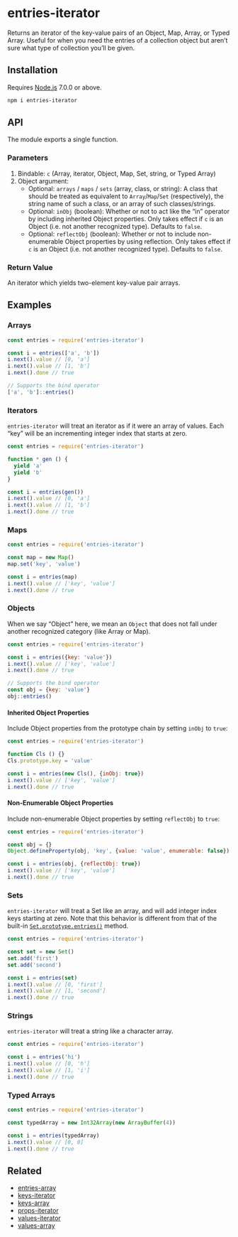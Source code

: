 # entries-iterator

Returns an iterator of the key-value pairs of an Object, Map, Array, or Typed Array. Useful for when you need the entries of a collection object but aren’t sure what type of collection you’ll be given.

## Installation

Requires [Node.js](https://nodejs.org/) 7.0.0 or above.

```bash
npm i entries-iterator
```

## API

The module exports a single function.

### Parameters

1. Bindable: `c` (Array, iterator, Object, Map, Set, string, or Typed Array)
2. Object argument:
    * Optional: `arrays` / `maps` / `sets` (array, class, or string): A class that should be treated as equivalent to `Array`/`Map`/`Set` (respectively), the string name of such a class, or an array of such classes/strings.
    * Optional: `inObj` (boolean): Whether or not to act like the “in” operator by including inherited Object properties. Only takes effect if `c` is an Object (i.e. not another recognized type). Defaults to `false`.
    * Optional: `reflectObj` (boolean): Whether or not to include non-enumerable Object properties by using reflection. Only takes effect if `c` is an Object (i.e. not another recognized type). Defaults to `false`.

### Return Value

An iterator which yields two-element key-value pair arrays.

## Examples

### Arrays

```javascript
const entries = require('entries-iterator')

const i = entries(['a', 'b'])
i.next().value // [0, 'a']
i.next().value // [1, 'b']
i.next().done // true

// Supports the bind operator
['a', 'b']::entries()
```

### Iterators

`entries-iterator` will treat an iterator as if it were an array of values. Each “key” will be an incrementing integer index that starts at zero.

```javascript
const entries = require('entries-iterator')

function * gen () {
  yield 'a'
  yield 'b'
}

const i = entries(gen())
i.next().value // [0, 'a']
i.next().value // [1, 'b']
i.next().done // true
```

### Maps

```javascript
const entries = require('entries-iterator')

const map = new Map()
map.set('key', 'value')

const i = entries(map)
i.next().value // ['key', 'value']
i.next().done // true
```

### Objects

When we say “Object” here, we mean an `Object` that does not fall under another recognized category (like Array or Map).

```javascript
const entries = require('entries-iterator')

const i = entries({key: 'value'})
i.next().value // ['key', 'value']
i.next().done // true

// Supports the bind operator
const obj = {key: 'value'}
obj::entries()
```

#### Inherited Object Properties

Include Object properties from the prototype chain by setting `inObj` to `true`:

```javascript
const entries = require('entries-iterator')

function Cls () {}
Cls.prototype.key = 'value'

const i = entries(new Cls(), {inObj: true})
i.next().value // ['key', 'value']
i.next().done // true
```

#### Non-Enumerable Object Properties

Include non-enumerable Object properties by setting `reflectObj` to `true`:

```javascript
const entries = require('entries-iterator')

const obj = {}
Object.defineProperty(obj, 'key', {value: 'value', enumerable: false})

const i = entries(obj, {reflectObj: true})
i.next().value // ['key', 'value']
i.next().done // true
```

### Sets

`entries-iterator` will treat a Set like an array, and will add integer index keys starting at zero. Note that this behavior is different from that of the built-in [`Set.prototype.entries()`](https://developer.mozilla.org/en-US/docs/Web/JavaScript/Reference/Global_Objects/Set/entries) method.

```javascript
const entries = require('entries-iterator')

const set = new Set()
set.add('first')
set.add('second')

const i = entries(set)
i.next().value // [0, 'first']
i.next().value // [1, 'second']
i.next().done // true
```

### Strings

`entries-iterator` will treat a string like a character array.

```javascript
const entries = require('entries-iterator')

const i = entries('hi')
i.next().value // [0, 'h']
i.next().value // [1, 'i']
i.next().done // true
```

### Typed Arrays

```javascript
const entries = require('entries-iterator')

const typedArray = new Int32Array(new ArrayBuffer(4))

const i = entries(typedArray)
i.next().value // [0, 0]
i.next().done // true
```

## Related

* [entries-array](https://github.com/lamansky/entries-array)
* [keys-iterator](https://github.com/lamansky/keys-iterator)
* [keys-array](https://github.com/lamansky/keys-array)
* [props-iterator](https://github.com/lamansky/props-iterator)
* [values-iterator](https://github.com/lamansky/values-iterator)
* [values-array](https://github.com/lamansky/values-array)

